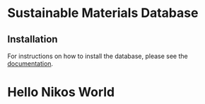 # Sustainable Materials Database

## Installation

For instructions on how to install the database, please see the [documentation](docs/INSTALL.md).

# Hello Nikos World